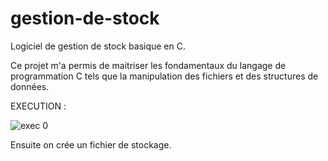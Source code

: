 # gestion-de-stock
Logiciel de gestion de stock basique en C.

Ce projet m'a permis de maitriser les fondamentaux du langage de programmation C tels que la manipulation des fichiers et des structures de données. 

EXECUTION : 

![exec 0 ](https://github.com/Rachid-kara-mostefa/gestion-de-stock/assets/153507294/16c04f4f-b120-42ed-8082-990f9db3153e)

Ensuite on crée un fichier de stockage.
